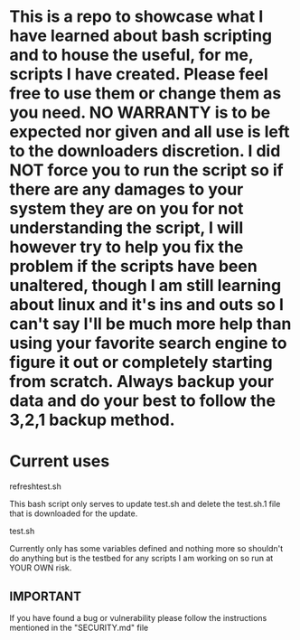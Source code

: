 # This is a repo to showcase what I have learned about bash scripting and to house the useful, for me, scripts I have created. Please feel free to use them or change them as you need. NO WARRANTY is to be expected nor given and all use is left to the downloaders discretion. I did NOT force you to run the script so if there are any damages to your system they are on you for not understanding the script, I will however try to help you fix the problem if the scripts have been unaltered, though I am still learning about linux and it's ins and outs so I can't say I'll be much more help than using your favorite search engine to figure it out or completely starting from scratch. Always backup your data and do your best to follow the 3,2,1 backup method.

# Current uses

refreshtest.sh

This bash script only serves to update test.sh and delete the test.sh.1 file that is 
downloaded for the update.

test.sh

Currently only has some variables defined and nothing more so shouldn't do anything but
is the testbed for any scripts I am working on so run at YOUR OWN risk.

## IMPORTANT ##
If you have found a bug or vulnerability please follow the instructions mentioned in the "SECURITY.md" file